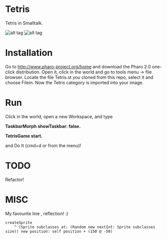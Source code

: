 Tetris
======

Tetris in Smalltalk.

![alt tag](https://raw.github.com/paoloboschini/tetris/master/screen1.png)
![alt tag](https://raw.github.com/paoloboschini/tetris/master/screen2.png)

Installation
======

Go to http://www.pharo-project.org/home and download the Pharo 2.0 one-click distribution.
Open it, click in the world and go to tools menu -> file browser.
Locate the file Tetris.st you cloned from this repo, select it and choose Filein.
Now the Tetris category is imported into your image.

Run
======

Click in the world, open a new Workspace, and type

**TaskbarMorph showTaskbar: false.**

**TetrisGame start.**

and Do It (cmd+d or from the menu)!

TODO
======

Refactor!

MISC
======

My favourite line , reflection! :)

```smalltalk
createSprite
	^ (Sprite subclasses at: (Random new nextInt: Sprite subclasses size)) new position: self position + (150 @ -50)
```